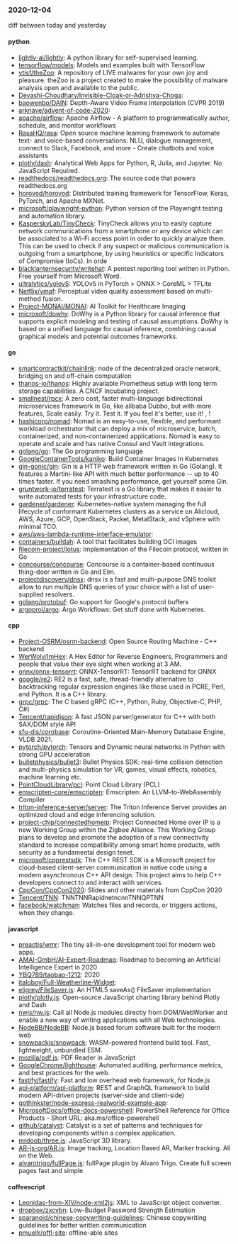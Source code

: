 ### 2020-12-04
diff between today and yesterday

#### python
* [lightly-ai/lightly](https://github.com/lightly-ai/lightly): A python library for self-supervised learning.
* [tensorflow/models](https://github.com/tensorflow/models): Models and examples built with TensorFlow
* [ytisf/theZoo](https://github.com/ytisf/theZoo): A repository of LIVE malwares for your own joy and pleasure. theZoo is a project created to make the possibility of malware analysis open and available to the public.
* [Devashi-Choudhary/Invisible-Cloak-or-Adrishya-Choga](https://github.com/Devashi-Choudhary/Invisible-Cloak-or-Adrishya-Choga): 
* [baowenbo/DAIN](https://github.com/baowenbo/DAIN): Depth-Aware Video Frame Interpolation (CVPR 2019)
* [arknave/advent-of-code-2020](https://github.com/arknave/advent-of-code-2020): 
* [apache/airflow](https://github.com/apache/airflow): Apache Airflow - A platform to programmatically author, schedule, and monitor workflows
* [RasaHQ/rasa](https://github.com/RasaHQ/rasa):  Open source machine learning framework to automate text- and voice-based conversations: NLU, dialogue management, connect to Slack, Facebook, and more - Create chatbots and voice assistants
* [plotly/dash](https://github.com/plotly/dash): Analytical Web Apps for Python, R, Julia, and Jupyter. No JavaScript Required.
* [readthedocs/readthedocs.org](https://github.com/readthedocs/readthedocs.org): The source code that powers readthedocs.org
* [horovod/horovod](https://github.com/horovod/horovod): Distributed training framework for TensorFlow, Keras, PyTorch, and Apache MXNet.
* [microsoft/playwright-python](https://github.com/microsoft/playwright-python): Python version of the Playwright testing and automation library.
* [KasperskyLab/TinyCheck](https://github.com/KasperskyLab/TinyCheck): TinyCheck allows you to easily capture network communications from a smartphone or any device which can be associated to a Wi-Fi access point in order to quickly analyze them. This can be used to check if any suspect or malicious communication is outgoing from a smartphone, by using heuristics or specific Indicators of Compromise (IoCs). In orde
* [blacklanternsecurity/writehat](https://github.com/blacklanternsecurity/writehat): A pentest reporting tool written in Python. Free yourself from Microsoft Word.
* [ultralytics/yolov5](https://github.com/ultralytics/yolov5): YOLOv5 in PyTorch > ONNX > CoreML > TFLite
* [Netflix/vmaf](https://github.com/Netflix/vmaf): Perceptual video quality assessment based on multi-method fusion.
* [Project-MONAI/MONAI](https://github.com/Project-MONAI/MONAI): AI Toolkit for Healthcare Imaging
* [microsoft/dowhy](https://github.com/microsoft/dowhy): DoWhy is a Python library for causal inference that supports explicit modeling and testing of causal assumptions. DoWhy is based on a unified language for causal inference, combining causal graphical models and potential outcomes frameworks.

#### go
* [smartcontractkit/chainlink](https://github.com/smartcontractkit/chainlink): node of the decentralized oracle network, bridging on and off-chain computation
* [thanos-io/thanos](https://github.com/thanos-io/thanos): Highly available Prometheus setup with long term storage capabilities. A CNCF Incubating project.
* [smallnest/rpcx](https://github.com/smallnest/rpcx): A zero cost, faster multi-language bidirectional microservices framework in Go, like alibaba Dubbo, but with more features, Scale easily. Try it. Test it. If you feel it's better, use it! , !
* [hashicorp/nomad](https://github.com/hashicorp/nomad): Nomad is an easy-to-use, flexible, and performant workload orchestrator that can deploy a mix of microservice, batch, containerized, and non-containerized applications. Nomad is easy to operate and scale and has native Consul and Vault integrations.
* [golang/go](https://github.com/golang/go): The Go programming language
* [GoogleContainerTools/kaniko](https://github.com/GoogleContainerTools/kaniko): Build Container Images In Kubernetes
* [gin-gonic/gin](https://github.com/gin-gonic/gin): Gin is a HTTP web framework written in Go (Golang). It features a Martini-like API with much better performance -- up to 40 times faster. If you need smashing performance, get yourself some Gin.
* [gruntwork-io/terratest](https://github.com/gruntwork-io/terratest): Terratest is a Go library that makes it easier to write automated tests for your infrastructure code.
* [gardener/gardener](https://github.com/gardener/gardener): Kubernetes-native system managing the full lifecycle of conformant Kubernetes clusters as a service on Alicloud, AWS, Azure, GCP, OpenStack, Packet, MetalStack, and vSphere with minimal TCO.
* [aws/aws-lambda-runtime-interface-emulator](https://github.com/aws/aws-lambda-runtime-interface-emulator): 
* [containers/buildah](https://github.com/containers/buildah): A tool that facilitates building OCI images
* [filecoin-project/lotus](https://github.com/filecoin-project/lotus): Implementation of the Filecoin protocol, written in Go
* [concourse/concourse](https://github.com/concourse/concourse): Concourse is a container-based continuous thing-doer written in Go and Elm.
* [projectdiscovery/dnsx](https://github.com/projectdiscovery/dnsx): dnsx is a fast and multi-purpose DNS toolkit allow to run multiple DNS queries of your choice with a list of user-supplied resolvers.
* [golang/protobuf](https://github.com/golang/protobuf): Go support for Google's protocol buffers
* [argoproj/argo](https://github.com/argoproj/argo): Argo Workflows: Get stuff done with Kubernetes.

#### cpp
* [Project-OSRM/osrm-backend](https://github.com/Project-OSRM/osrm-backend): Open Source Routing Machine - C++ backend
* [WerWolv/ImHex](https://github.com/WerWolv/ImHex): A Hex Editor for Reverse Engineers, Programmers and people that value their eye sight when working at 3 AM.
* [onnx/onnx-tensorrt](https://github.com/onnx/onnx-tensorrt): ONNX-TensorRT: TensorRT backend for ONNX
* [google/re2](https://github.com/google/re2): RE2 is a fast, safe, thread-friendly alternative to backtracking regular expression engines like those used in PCRE, Perl, and Python. It is a C++ library.
* [grpc/grpc](https://github.com/grpc/grpc): The C based gRPC (C++, Python, Ruby, Objective-C, PHP, C#)
* [Tencent/rapidjson](https://github.com/Tencent/rapidjson): A fast JSON parser/generator for C++ with both SAX/DOM style API
* [sfu-dis/corobase](https://github.com/sfu-dis/corobase): Coroutine-Oriented Main-Memory Database Engine, VLDB 2021.
* [pytorch/pytorch](https://github.com/pytorch/pytorch): Tensors and Dynamic neural networks in Python with strong GPU acceleration
* [bulletphysics/bullet3](https://github.com/bulletphysics/bullet3): Bullet Physics SDK: real-time collision detection and multi-physics simulation for VR, games, visual effects, robotics, machine learning etc.
* [PointCloudLibrary/pcl](https://github.com/PointCloudLibrary/pcl): Point Cloud Library (PCL)
* [emscripten-core/emscripten](https://github.com/emscripten-core/emscripten): Emscripten: An LLVM-to-WebAssembly Compiler
* [triton-inference-server/server](https://github.com/triton-inference-server/server): The Triton Inference Server provides an optimized cloud and edge inferencing solution.
* [project-chip/connectedhomeip](https://github.com/project-chip/connectedhomeip): Project Connected Home over IP is a new Working Group within the Zigbee Alliance. This Working Group plans to develop and promote the adoption of a new connectivity standard to increase compatibility among smart home products, with security as a fundamental design tenet.
* [microsoft/cpprestsdk](https://github.com/microsoft/cpprestsdk): The C++ REST SDK is a Microsoft project for cloud-based client-server communication in native code using a modern asynchronous C++ API design. This project aims to help C++ developers connect to and interact with services.
* [CppCon/CppCon2020](https://github.com/CppCon/CppCon2020): Slides and other materials from CppCon 2020
* [Tencent/TNN](https://github.com/Tencent/TNN): TNNTNNRapidnetncnnTNNQPTNN
* [facebook/watchman](https://github.com/facebook/watchman): Watches files and records, or triggers actions, when they change.

#### javascript
* [preactjs/wmr](https://github.com/preactjs/wmr):  The tiny all-in-one development tool for modern web apps.
* [AMAI-GmbH/AI-Expert-Roadmap](https://github.com/AMAI-GmbH/AI-Expert-Roadmap): Roadmap to becoming an Artificial Intelligence Expert in 2020
* [YBQ789/taobao-1212](https://github.com/YBQ789/taobao-1212): 2020
* [italoboy/Full-Weatherline-Widget](https://github.com/italoboy/Full-Weatherline-Widget): 
* [eligrey/FileSaver.js](https://github.com/eligrey/FileSaver.js): An HTML5 saveAs() FileSaver implementation
* [plotly/plotly.js](https://github.com/plotly/plotly.js): Open-source JavaScript charting library behind Plotly and Dash
* [nwjs/nw.js](https://github.com/nwjs/nw.js): Call all Node.js modules directly from DOM/WebWorker and enable a new way of writing applications with all Web technologies.
* [NodeBB/NodeBB](https://github.com/NodeBB/NodeBB): Node.js based forum software built for the modern web
* [snowpackjs/snowpack](https://github.com/snowpackjs/snowpack): WASM-powered frontend build tool. Fast, lightweight, unbundled ESM. 
* [mozilla/pdf.js](https://github.com/mozilla/pdf.js): PDF Reader in JavaScript
* [GoogleChrome/lighthouse](https://github.com/GoogleChrome/lighthouse): Automated auditing, performance metrics, and best practices for the web.
* [fastify/fastify](https://github.com/fastify/fastify): Fast and low overhead web framework, for Node.js
* [api-platform/api-platform](https://github.com/api-platform/api-platform): REST and GraphQL framework to build modern API-driven projects (server-side and client-side)
* [gothinkster/node-express-realworld-example-app](https://github.com/gothinkster/node-express-realworld-example-app): 
* [MicrosoftDocs/office-docs-powershell](https://github.com/MicrosoftDocs/office-docs-powershell): PowerShell Reference for Office Products - Short URL: aka.ms/office-powershell
* [github/catalyst](https://github.com/github/catalyst): Catalyst is a set of patterns and techniques for developing components within a complex application.
* [mrdoob/three.js](https://github.com/mrdoob/three.js): JavaScript 3D library.
* [AR-js-org/AR.js](https://github.com/AR-js-org/AR.js): Image tracking, Location Based AR, Marker tracking. All on the Web.
* [alvarotrigo/fullPage.js](https://github.com/alvarotrigo/fullPage.js): fullPage plugin by Alvaro Trigo. Create full screen pages fast and simple

#### coffeescript
* [Leonidas-from-XIV/node-xml2js](https://github.com/Leonidas-from-XIV/node-xml2js): XML to JavaScript object converter.
* [dropbox/zxcvbn](https://github.com/dropbox/zxcvbn): Low-Budget Password Strength Estimation
* [sparanoid/chinese-copywriting-guidelines](https://github.com/sparanoid/chinese-copywriting-guidelines): Chinese copywriting guidelines for better written communication
* [pmuellr/offl-site](https://github.com/pmuellr/offl-site): offline-able sites
